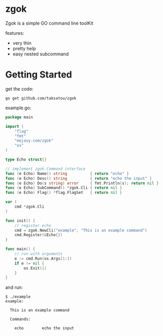 # zgok

Zgok is a simple GO command line toolKit

features:

* very thin
* pretty help
* easy nested subcommand

# Getting Started

get the code:
```
go get github.com/taksatou/zgok
```

example.go:
``` go
package main

import (
	"flag"
	"fmt"
	"mojavy.com/zgok"
	"os"
)

type Echo struct{}

// implement zgok.Command interface
func (e Echo) Name() string          { return "echo" }
func (e Echo) Desc() string          { return "echo the input" }
func (e Echo) Do(s string) error     { fmt.Println(s); return nil }
func (e Echo) SubCommand() *zgok.Cli { return nil }
func (e Echo) Flag() *flag.FlagSet   { return nil }

var (
	cmd *zgok.Cli
)

func init() {
	// register echo
	cmd = zgok.NewCli("example", "This is an example command")
	cmd.Register(&Echo{})
}

func main() {
	// run with arguments
	e := cmd.Run(os.Args[1:])
	if e != nil {
		os.Exit(1)
	}
}
```

and run: 
```
$ ./example
example:

  This is an example command
  
  Commands:
  
    echo        echo the input
```

